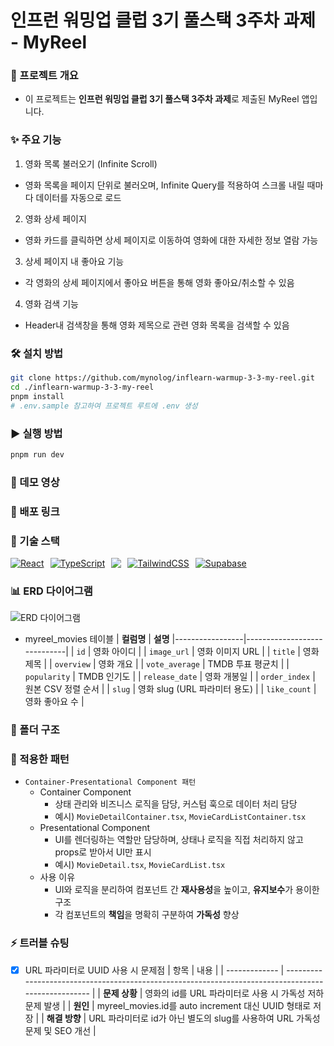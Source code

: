 # 인프런 워밍업 클럽 3기 풀스택 3주차 과제 - MyReel

### 📌 프로젝트 개요

- 이 프로젝트는 **인프런 워밍업 클럽 3기 풀스택 3주차 과제**로 제출된 MyReel 앱입니다.

### ✨ 주요 기능

1. 영화 목록 불러오기 (Infinite Scroll)

- 영화 목록을 페이지 단위로 불러오며, Infinite Query를 적용하여 스크롤 내릴 때마다 데이터를 자동으로 로드

2. 영화 상세 페이지

- 영화 카드를 클릭하면 상세 페이지로 이동하여 영화에 대한 자세한 정보 열람 가능

3. 상세 페이지 내 좋아요 기능

- 각 영화의 상세 페이지에서 좋아요 버튼을 통해 영화 좋아요/취소할 수 있음

4. 영화 검색 기능

- Header내 검색창을 통해 영화 제목으로 관련 영화 목록을 검색할 수 있음

### 🛠️ 설치 방법

```bash
git clone https://github.com/mynolog/inflearn-warmup-3-3-my-reel.git
cd ./inflearn-warmup-3-3-my-reel
pnpm install
# .env.sample 참고하여 프로젝트 루트에 .env 생성
```

### ▶️ 실행 방법

```bash
pnpm run dev
```

### 🎥 데모 영상

<!-- #### 👉 [유튜브 링크](https://www.youtube.com/watch?v=unFhnRKPQY0) -->

<!-- [![유튜브 썸네일](https://img.youtube.com/vi/unFhnRKPQY0/0.jpg)](https://www.youtube.com/watch?v=unFhnRKPQY0) -->

### 🚀 배포 링크

### 🧳 기술 스택

<p style="display: flex; gap: 10px;">
  <a href="https://nextjs.org/">
    <img src="https://skillicons.dev/icons?i=nextjs" alt="React" />
  </a>
  <a href="https://www.typescriptlang.org/">
    <img src="https://skillicons.dev/icons?i=ts" alt="TypeScript" />
  </a>
  <a href="https://tanstack.com/query/v5/docs/framework/react/overview">
  <img
      src="https://go-skill-icons.vercel.app/api/icons?i=reactquery"
    />
  </a>
  <a href="https://tailwindcss.com/">
    <img src="https://skillicons.dev/icons?i=tailwind" alt="TailwindCSS" />
  </a>
  <a href="https://supabase.com/">
    <img src="https://skillicons.dev/icons?i=supabase" alt="Supabase" />
  </a>
</p>

### 📊 ERD 다이어그램

![ERD 다이어그램](https://gxzwdcgjtorzehmxxqar.supabase.co/storage/v1/object/public/inflearn//myreel_erd.png)

- myreel_movies 테이블
  | **컬럼명** | **설명**
  |-----------------|-----------------------------|
  | `id` | 영화 아이디 |
  | `image_url` | 영화 이미지 URL |
  | `title` | 영화 제목 |
  | `overview` | 영화 개요 |
  | `vote_average` | TMDB 투표 평균치 |
  | `popularity` | TMDB 인기도 |
  | `release_date` | 영화 개봉일 |
  | `order_index` | 원본 CSV 정렬 순서 |
  | `slug` | 영화 slug (URL 파라미터 용도) |
  | `like_count` | 영화 좋아요 수 |

### 📂 폴더 구조

### 🎯 적용한 패턴

- `Container-Presentational Component 패턴`
  - Container Component
    - 상태 관리와 비즈니스 로직을 담당, 커스텀 훅으로 데이터 처리 담당
    - 예시) `MovieDetailContainer.tsx`, `MovieCardListContainer.tsx`
  - Presentational Component
    - UI를 렌더링하는 역할만 담당하며, 상태나 로직을 직접 처리하지 않고 props로 받아서 UI만 표시
    - 예시) `MovieDetail.tsx`, `MovieCardList.tsx`
  - 사용 이유
    - UI와 로직을 분리하여 컴포넌트 간 **재사용성**을 높이고, **유지보수**가 용이한 구조
    - 각 컴포넌트의 **책임**을 명확히 구분하여 **가독성** 향상

### ⚡ 트러블 슈팅

- [x] URL 파라미터로 UUID 사용 시 문제점
      | 항목 | 내용 |
      | ------------- | --------------------------------------------------------------------------------------------------- |
      | **문제 상황** | 영화의 id를 URL 파라미터로 사용 시 가독성 저하 문제 발생 |
      | **원인** | myreel_movies.id를 auto increment 대신 UUID 형태로 저장 |
      | **해결 방향** | URL 파라미터로 id가 아닌 별도의 slug를 사용하여 URL 가독성 문제 및 SEO 개선 |
